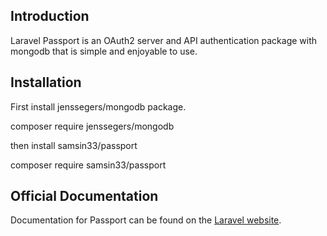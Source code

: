 
## Introduction

Laravel Passport is an OAuth2 server and API authentication package with mongodb that is simple and enjoyable to use.

## Installation

First install jenssegers/mongodb package.

composer require jenssegers/mongodb

then install samsin33/passport

composer require samsin33/passport

## Official Documentation

Documentation for Passport can be found on the [Laravel website](https://laravel.com/docs/master/passport).
